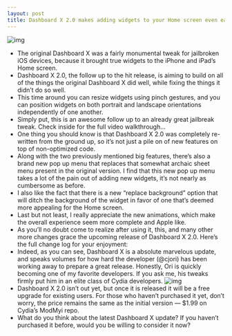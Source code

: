 ```yaml
---
layout: post
title: Dashboard X 2.0 makes adding widgets to your Home screen even easier
---
```

![img](http://media.idownloadblog.com/wp-content/uploads/2012/07/Dashboard-X-2.0-Screenshot.jpg)
* The original Dashboard X was a fairly monumental tweak for jailbroken iOS devices, because it brought true widgets to the iPhone and iPad’s Home screen.
* Dashboard X 2.0, the follow up to the hit release, is aiming to build on all of the things the original Dashboard X did well, while fixing the things it didn’t do so well.
* This time around you can resize widgets using pinch gestures, and you can position widgets on both portrait and landscape orientations independently of one another.
* Simply put, this is an awesome follow up to an already great jailbreak tweak. Check inside for the full video walkthrough…
* One thing you should know is that Dashboard X 2.0 was completely re-written from the ground up, so it’s not just a pile on of new features on top of non-optimized code.
* Along with the two previously mentioned big features, there’s also a brand new pop up menu that replaces that somewhat archaic sheet menu present in the original version. I find that this new pop up menu takes a lot of the pain out of adding new widgets, it’s not nearly as cumbersome as before.
* I also like the fact that there is a new “replace background” option that will ditch the background of the widget in favor of one that’s deemed more appealing for the Home screen.
* Last but not least, I really appreciate the new animations, which make the overall experience seem more complete and Apple like.
* As you’ll no doubt come to realize after using it, this, and many other more changes grace the upcoming release of Dashboard X 2.0. Here’s the full change log for your enjoyment:
* Indeed, as you can see, Dashboard X is a absolute marvelous update, and speaks volumes for how hard the developer (@cjori) has been working away to prepare a great release. Honestly, Ori is quickly becoming one of my favorite developers. If you ask me, his tweaks firmly put him in an elite class of Cydia developers.
![img](http://media.idownloadblog.com/wp-content/uploads/2012/07/Dashboard-X-2.0-iPhone.png)
* Dashboard X 2.0 isn’t out yet, but once it is released it will be a free upgrade for existing users. For those who haven’t purchased it yet, don’t worry, the price remains the same as the initial version — $1.99 on Cydia’s ModMyi repo.
* What do you think about the latest Dashboard X update? If you haven’t purchased it before, would you be willing to consider it now?


